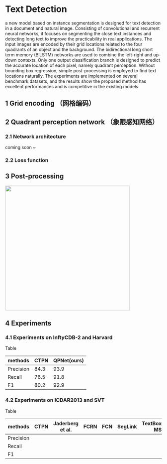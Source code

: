 # Text Detection
  a new model based on instance segmentation is designed for text detection in a document and natural image. Consisting of convolutional and recurrent neural networks, it focuses on segmenting the close text instances and detecting long text to improve the practicability in real applications. The input images are encoded by their grid locations related to the four quadrants of an object and the background. The bidirectional long short term memory (BiLSTM) networks are used to combine the left-right and up-down contexts. Only one output classification branch is designed to predict the accurate location of each pixel, namely quadrant perception. Without bounding box regression, simple post-processing is employed to find text locations naturally. The experiments are implemented on several benchmark datasets, and the results show the proposed method has excellent performances and is competitive in the existing models.

## 1 Grid encoding （网格编码）


## 2 Quadrant perception network （象限感知网络）


### 2.1 Network architecture

coming soon ~

### 2.2 Loss function


## 3 Post-processing
<img src="https://github.com/michelleweii/QPNet/blob/master/images/exp02-1.eps" width="400" alt="">


## 4 Experiments

###  4.1 Experiments on InftyCDB-2 and Harvard

Table

methods| CTPN |	QPNet(ours)	
--|--|--
Precision |	84.3 | 93.9				
Recall |	76.5 | 91.8			
F1 |80.2 | 92.9

### 4.2 Experiments on ICDAR2013 and SVT

Table 

methods| CTPN |	Jaderberg et al.	| FCRN	| FCN	| SegLink | TextBoxes++ MS | Tang et al. | PixelLink MS| QPNet(ours) 
--|--|--|--|--|--|--|--|--|--
Precision|					
Recall|					
F1 |					
